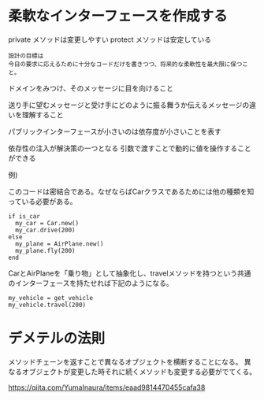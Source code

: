 # 柔軟なインターフェースを作成する

private メソッドは変更しやすい
protect メソッドは安定している

```
設計の目標は
今日の要求に応えるために十分なコードだけを書きつつ、将来的な柔軟性を最大限に保つこと。
```

ドメインをみつけ、そのメッセージに目を向けること

送り手に望むメッセージと受け手にどのように振る舞うか伝えるメッセージの違いを理解すること

パブリックインターフェースが小さいのは依存度が小さいことを表す

依存性の注入が解決策の一つとなる
引数で渡すことで動的に値を操作することができる

例)

このコードは密結合である。なぜならばCarクラスであるためには他の種類を知っている必要がある。

```
if is_car
  my_car = Car.new()
  my_car.drive(200)
else
  my_plane = AirPlane.new()
  my_plane.fly(200)
end

```

CarとAirPlaneを「乗り物」として抽象化し、travelメソッドを持つという共通のインターフェースを持たせれば下記のようになる。

```
my_vehicle = get_vehicle
my_vehicle.travel(200)
```


# デメテルの法則


メソッドチェーンを返すことで異なるオブジェクトを横断することになる。
異なるオブジェクトが変更した時それに続くメソッドも変更する必要がでてくる。


https://qiita.com/YumaInaura/items/eaad9814470455cafa38

